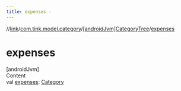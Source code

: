 ```yaml
---
title: expenses -
---
```

//[link](../../index.md)/[com.tink.model.category](../index.md)/[[androidJvm]CategoryTree](index.md)/[expenses](expenses.md)



# expenses  
[androidJvm]  
Content  
val [expenses](expenses.md): [Category](../[android-jvm]-category/index.md)  



